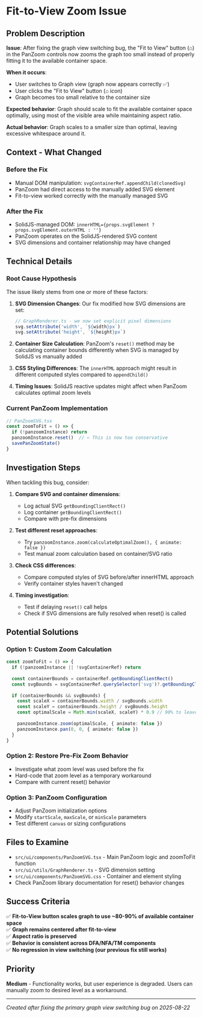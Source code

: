 # Fit-to-View Zoom Issue

## Problem Description

**Issue**: After fixing the graph view switching bug, the "Fit to View" button (⌂) in the PanZoom controls now zooms the graph too small instead of properly fitting it to the available container space.

**When it occurs**: 
- User switches to Graph view (graph now appears correctly ✅)
- User clicks the "Fit to View" button (⌂ icon)
- Graph becomes too small relative to the container size

**Expected behavior**: Graph should scale to fit the available container space optimally, using most of the visible area while maintaining aspect ratio.

**Actual behavior**: Graph scales to a smaller size than optimal, leaving excessive whitespace around it.

## Context - What Changed

### Before the Fix
- Manual DOM manipulation: `svgContainerRef.appendChild(clonedSvg)`
- PanZoom had direct access to the manually added SVG element
- Fit-to-view worked correctly with the manually managed SVG

### After the Fix  
- SolidJS-managed DOM: `innerHTML={props.svgElement ? props.svgElement.outerHTML : ''}`
- PanZoom operates on the SolidJS-rendered SVG content
- SVG dimensions and container relationship may have changed

## Technical Details

### Root Cause Hypothesis
The issue likely stems from one or more of these factors:

1. **SVG Dimension Changes**: Our fix modified how SVG dimensions are set:
   ```typescript
   // GraphRenderer.ts - we now set explicit pixel dimensions
   svg.setAttribute('width', `${width}px`)
   svg.setAttribute('height', `${height}px`)
   ```

2. **Container Size Calculation**: PanZoom's `reset()` method may be calculating container bounds differently when SVG is managed by SolidJS vs manually added

3. **CSS Styling Differences**: The `innerHTML` approach might result in different computed styles compared to `appendChild()`

4. **Timing Issues**: SolidJS reactive updates might affect when PanZoom calculates optimal zoom levels

### Current PanZoom Implementation
```typescript
// PanZoomSVG.tsx
const zoomToFit = () => {
  if (!panzoomInstance) return
  panzoomInstance.reset()  // ← This is now too conservative
  savePanZoomState()
}
```

## Investigation Steps

When tackling this bug, consider:

1. **Compare SVG and container dimensions**:
   - Log actual SVG `getBoundingClientRect()` 
   - Log container `getBoundingClientRect()`
   - Compare with pre-fix dimensions

2. **Test different reset approaches**:
   - Try `panzoomInstance.zoom(calculateOptimalZoom(), { animate: false })`
   - Test manual zoom calculation based on container/SVG ratio

3. **Check CSS differences**:
   - Compare computed styles of SVG before/after innerHTML approach
   - Verify container styles haven't changed

4. **Timing investigation**:
   - Test if delaying `reset()` call helps
   - Check if SVG dimensions are fully resolved when reset() is called

## Potential Solutions

### Option 1: Custom Zoom Calculation
```typescript
const zoomToFit = () => {
  if (!panzoomInstance || !svgContainerRef) return
  
  const containerBounds = containerRef.getBoundingClientRect()
  const svgBounds = svgContainerRef.querySelector('svg')?.getBoundingClientRect()
  
  if (containerBounds && svgBounds) {
    const scaleX = containerBounds.width / svgBounds.width
    const scaleY = containerBounds.height / svgBounds.height
    const optimalScale = Math.min(scaleX, scaleY) * 0.9 // 90% to leave some padding
    
    panzoomInstance.zoom(optimalScale, { animate: false })
    panzoomInstance.pan(0, 0, { animate: false })
  }
}
```

### Option 2: Restore Pre-Fix Zoom Behavior
- Investigate what zoom level was used before the fix
- Hard-code that zoom level as a temporary workaround
- Compare with current reset() behavior

### Option 3: PanZoom Configuration
- Adjust PanZoom initialization options
- Modify `startScale`, `maxScale`, or `minScale` parameters
- Test different `canvas` or sizing configurations

## Files to Examine

- `src/ui/components/PanZoomSVG.tsx` - Main PanZoom logic and zoomToFit function
- `src/ui/utils/GraphRenderer.ts` - SVG dimension setting
- `src/ui/components/PanZoomSVG.css` - Container and element styling
- Check PanZoom library documentation for reset() behavior changes

## Success Criteria

✅ **Fit-to-View button scales graph to use ~80-90% of available container space**  
✅ **Graph remains centered after fit-to-view**  
✅ **Aspect ratio is preserved**  
✅ **Behavior is consistent across DFA/NFA/TM components**  
✅ **No regression in view switching (our previous fix still works)**

## Priority

**Medium** - Functionality works, but user experience is degraded. Users can manually zoom to desired level as a workaround.

---

*Created after fixing the primary graph view switching bug on 2025-08-22*